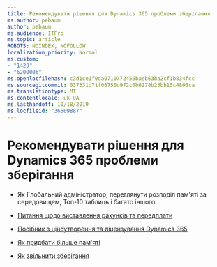 ```yaml
---
title: Рекомендувати рішення для Dynamics 365 проблеми зберігання
ms.author: pebaum
author: pebaum
ms.audience: ITPro
ms.topic: article
ROBOTS: NOINDEX, NOFOLLOW
localization_priority: Normal
ms.custom:
- "1429"
- "6200006"
ms.openlocfilehash: c3d1ce1f0da0710772456baeb63ba2cf1b834fcc
ms.sourcegitcommit: 037331d71f06750d972c0b6278b23bb15c4806ca
ms.translationtype: MT
ms.contentlocale: uk-UA
ms.lasthandoff: 10/18/2019
ms.locfileid: "36509887"
---
```

# <a name="recommend-solutions-for-dynamics-365-storage-issues"></a>Рекомендувати рішення для Dynamics 365 проблеми зберігання

* Як Глобальний адміністратор, переглянути розподіл пам'яті за середовищем, Топ-10 таблиць і багато іншого

* [Питання щодо виставлення рахунків та передплати](https://docs.microsoft.com/dynamics365/customer-engagement/admin/contact-information-microsoft-dynamics-365-online-billing-support)

* [Посібник з ціноутворення та ліцензування Dynamics 365](https://dynamics.microsoft.com/pricing/)

* [Як придбати більше пам'яті](https://docs.microsoft.com/dynamics365/customer-engagement/admin/manage-storage#add-storage-to-dynamics-365-online)

* [Як звільнити зберігання](https://docs.microsoft.com/dynamics365/customer-engagement/admin/free-storage-space)
